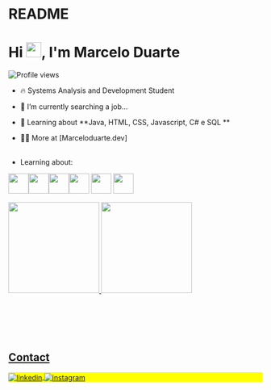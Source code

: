 # README

<h1 align="left">Hi <img src="https://raw.githubusercontent.com/kaueMarques/kaueMarques/master/hi.gif" height="30px">, I'm Marcelo Duarte</h1>
<p align="left"> <img src="https://komarev.com/ghpvc/?username=Marcelo1304&color=blue" alt="Profile views" /> </p>

- 🔥 Systems Analysis and Development Student

- 🔭 I’m currently searching a job...

- 💬 Learning about **Java, HTML, CSS, Javascript, C# e SQL **

- 👨‍💻 More at [Marceloduarte.dev]
<br> <br>

- Learning about:

<img src="https://cdn.jsdelivr.net/gh/devicons/devicon/icons/html5/html5-original-wordmark.svg" width="40" height="40"/><img src="https://cdn.jsdelivr.net/gh/devicons/devicon/icons/css3/css3-original-wordmark.svg" width="40" height="40" /><img src="https://cdn.jsdelivr.net/gh/devicons/devicon/icons/javascript/javascript-original.svg" width="40" height="40" /><img src="https://cdn.jsdelivr.net/gh/devicons/devicon/icons/csharp/csharp-original.svg" width="40" height="40" />
<img src="https://cdn.jsdelivr.net/gh/devicons/devicon/icons/postgresql/postgresql-original-wordmark.svg" width="40" height="40" />
<img src="https://cdn-icons-png.flaticon.com/512/5968/5968282.png" width="40" height="40"/>
<br> 

<div>
<a href="https://github.com/Marcelo1304">
<img height="180em" src="https://github-readme-stats.vercel.app/api/top-langs/?username=Marcelo1304&layout=compact&langs_count=7&theme=dracula"/>
<img height="180em" src="https://github-readme-stats.vercel.app/api?username=Marcelo1304&show_icons=true&theme=dracula&include_all_commits=true&count_private=true"/>
</div>
<br> <br>

<!--

<br><br>

## 🛠 &nbsp;Tech Stack

![JavaScript](https://img.shields.io/badge/-JavaScript-05122A?style=flat&logo=javascript)&nbsp;
![Node.js](https://img.shields.io/badge/-Node.js-05122A?style=flat&logo=node.js)&nbsp;
![HTML](https://img.shields.io/badge/-HTML-05122A?style=flat&logo=HTML5)&nbsp;
![CSS](https://img.shields.io/badge/-CSS-05122A?style=flat&logo=CSS3&logoColor=1572B6)&nbsp;
![React](https://img.shields.io/badge/-React-05122A?style=flat&logo=react)&nbsp;
![Git](https://img.shields.io/badge/-Git-05122A?style=flat&logo=git)&nbsp;
![GitHub](https://img.shields.io/badge/-GitHub-05122A?style=flat&logo=github)&nbsp;
![Markdown](https://img.shields.io/badge/-Markdown-05122A?style=flat&logo=markdown)&nbsp;
![Visual Studio Code](https://img.shields.io/badge/-Visual%20Studio%20Code-05122A?style=flat&logo=visual-studio-code&logoColor=007ACC)&nbsp;
![PostgreSQL](https://img.shields.io/badge/-PostgreSQL-05122A?style=flat&logo=postgresql)&nbsp;
![SQLite](https://img.shields.io/badge/-SQLite-05122A?style=flat&logo=sqlite)&nbsp;

<br><br>

## ⚙️ &nbsp;GitHub Analytics

<p align="left">
<img width="530em" src="https://github-readme-stats.vercel.app/api?username=maykbrito&show_icons=true&theme=vision-friendly-dark" alt="maykbrito's stats"/>
<img width="530em" src="https://github-readme-stats.vercel.app/api/top-langs/?username=maykbrito&layout=compact&theme=vision-friendly-dark" alt="maykbrito's most languages"/>
</p>
-->

<br><br>

## Contact

<p align="left" style="background:yellow">
<a href="https://www.linkedin.com/in/marcelo-duarte-5a20091b1" target="_blank">
  <img align="center" src="https://img.shields.io/badge/-Marcelo_Duarte-05122A?style=flat&logo=linkedin" alt="linkedin"/>
</a>
<a href="https://www.instagram.com/_marcelo.duarte_/" target="_blank">
 <img align="center" src="https://img.shields.io/badge/-Marcelo_Duarte-05122A?style=flat&logo=instagram" alt="instagram"/>
</a>

</p>

<!--

<img width="490em" src="https://github-readme-twitter-gazf.vercel.app/api?id=maykbrito&layout=wide&show_reply=off&show_retweet=off" />

 is a ✨ _special_ ✨ repository because its `README.md` (this file) appears on your GitHub profile.

Here are some ideas to get you started:

- 🔭 I’m currently searching a job...
- 🌱 I’m currently learning ...
- 👯 I’m looking to collaborate on ...
- 🤔 I’m looking for help with ...
- 💬 Ask me about ...
- 📫 How to reach me: ...
- 😄 Pronouns: ...
- ⚡ Fun fact: ...
-->
